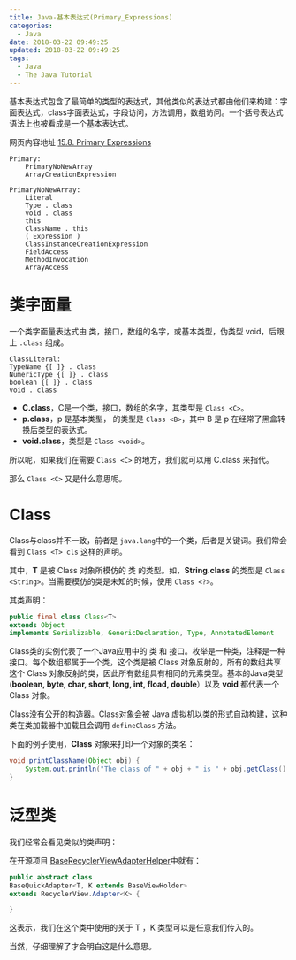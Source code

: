 ```yaml
---
title: Java-基本表达式(Primary_Expressions)
categories:
  - Java
date: 2018-03-22 09:49:25
updated: 2018-03-22 09:49:25
tags: 
  - Java
  - The Java Tutorial
---
```

基本表达式包含了最简单的类型的表达式，其他类似的表达式都由他们来构建：字面表达式，class字面表达式，字段访问，方法调用，数组访问。一个括号表达式语法上也被看成是一个基本表达式。
<!--more-->
网页内容地址 [15.8. Primary Expressions](https://docs.oracle.com/javase/specs/jls/se7/html/jls-15.html#jls-15.8)

```
Primary:
    PrimaryNoNewArray
    ArrayCreationExpression

PrimaryNoNewArray:
    Literal
    Type . class
    void . class
    this
    ClassName . this
    ( Expression )
    ClassInstanceCreationExpression
    FieldAccess
    MethodInvocation
    ArrayAccess
```

# 类字面量
一个类字面量表达式由 类，接口，数组的名字，或基本类型，伪类型 void，后跟上 `.class` 组成。

```
ClassLiteral:
TypeName {[ ]} . class 
NumericType {[ ]} . class 
boolean {[ ]} . class 
void . class
```

* **C.class**，C是一个类，接口，数组的名字，其类型是 `Class <C>`。
* **p.class**，p 是基本类型， 的类型是 `Class <B>`，其中 B 是 p 在经常了黑盒转换后类型的表达式。
* **void.class**，类型是 `Class <void>`。

所以呢，如果我们在需要 `Class <C>` 的地方，我们就可以用 C.class 来指代。

那么 `Class <C>` 又是什么意思呢。

# Class
Class与class并不一致，前者是 `java.lang`中的一个类，后者是关键词。我们常会看到 `Class <T> cls` 这样的声明。

其中，**T** 是被 Class 对象所模仿的 类 的类型。如，**String.class** 的类型是 `Class <String>`。当需要模仿的类是未知的时候，使用 `Class <?>`。

其类声明：

```java
public final class Class<T>
extends Object
implements Serializable, GenericDeclaration, Type, AnnotatedElement
```

Class类的实例代表了一个Java应用中的 类 和 接口。枚举是一种类，注释是一种接口。每个数组都属于一个类，这个类是被 Class 对象反射的，所有的数组共享这个 Class 对象反射的类，因此所有数组具有相同的元素类型。基本的Java类型 (**boolean, byte, char, short, long, int, fload, double**）以及 **void** 都代表一个 Class 对象。

Class没有公开的构造器。Class对象会被 Java 虚拟机以类的形式自动构建，这种类在类加载器中加载且会调用 `defineClass` 方法。

下面的例子使用，**Class** 对象来打印一个对象的类名：

```java
void printClassName(Object obj) {
	System.out.println("The class of " + obj + " is " + obj.getClass().getName());
}
```


# 泛型类
我们经常会看见类似的类声明：

在开源项目 [BaseRecyclerViewAdapterHelper](https://github.com/CymChad/BaseRecyclerViewAdapterHelper
)中就有：   

```java
public abstract class 
BaseQuickAdapter<T, K extends BaseViewHolder> 
extends RecyclerView.Adapter<K> {

}
```
这表示，我们在这个类中使用的关于 T ，K 类型可以是任意我们传入的。

当然，仔细理解了才会明白这是什么意思。

